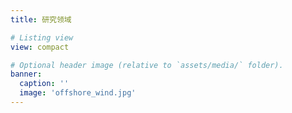 ```yaml
---
title: 研究领域

# Listing view
view: compact

# Optional header image (relative to `assets/media/` folder).
banner:
  caption: ''
  image: 'offshore_wind.jpg'
---
```

